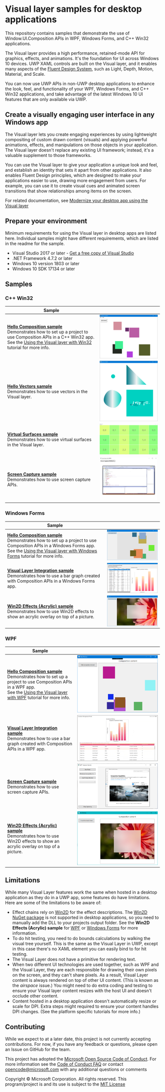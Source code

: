 # Visual layer samples for desktop applications

This repository contains samples that demonstrate the use of Window.UI.Composition APIs in WPF, Windows Forms, and C++ Win32 applications.

The Visual layer provides a high performance, retained-mode API for graphics, effects, and animations. It's the foundation for UI across Windows 10 devices. UWP XAML controls are built on the Visual layer, and it enables many aspects of the [Fluent Design System](../design/fluent-design-system/index.md), such as Light, Depth, Motion, Material, and Scale.

You can now use UWP APIs in non-UWP desktop applications to enhance the look, feel, and functionality of your WPF, Windows Forms, and C++ Win32 applications, and take advantage of the latest Windows 10 UI features that are only available via UWP.

## Create a visually engaging user interface in any Windows app

The Visual layer lets you create engaging experiences by using lightweight compositing of custom drawn content (visuals) and applying powerful animations, effects, and manipulations on those objects in your application. The Visual layer doesn't replace any existing UI framework; instead, it's a valuable supplement to those frameworks.

You can use the Visual layer to give your application a unique look and feel, and establish an identity that sets it apart from other applications. It also enables Fluent Design principles, which are designed to make your applications easier to use, drawing more engagement from users. For example, you can use it to create visual cues and animated screen transitions that show relationships among items on the screen.

For related documentation, see [Modernize your desktop app using the Visual layer](https://docs.microsoft.com/windows/uwp/composition/visual-layer-in-desktop-apps)

## Prepare your environment

Minimum requirements for using the Visual layer in desktop apps are listed here. Individual samples might have different requirements, which are listed in the readme for the sample.

- Visual Studio 2017 or later - [Get a free copy of Visual Studio](http://go.microsoft.com/fwlink/?LinkID=280676)
- .NET Framework 4.7.2 or later
- Windows 10 version 1803 or later
- Windows 10 SDK 17134 or later

## Samples

### C++ Win32

| Sample |  |
| - | - |
| [**Hello Composition sample**](https://github.com/Microsoft/Windows.UI.Composition-Win32-Samples/tree/master/cpp/HelloComposition)</br>Demonstrates how to set up a project to use Composition APIs in a C++ Win32 app.</br>See the [Using the Visual layer with Win32](https://docs.microsoft.com/windows/uwp/composition/using-the-visual-layer-with-win32) tutorial for more info. | ![Hello Composition sample](images/hello-comp-win32.png) |
| [**Hello Vectors sample**](https://github.com/Microsoft/Windows.UI.Composition-Win32-Samples/tree/master/cpp/HelloVectors)</br>Demonstrates how to use vectors in the Visual layer. | ![Vector graphics UI](images/hello-vectors-win32.png)   |
| [**Virtual Surfaces sample**](https://github.com/Microsoft/Windows.UI.Composition-Win32-Samples/tree/master/cpp/VirtualSurfaces)</br>Demonstrates how to use virtual surfaces in the Visual layer. | ![Virtual surfaces UI](images/virtual-surfaces-win32.png)  |
| [**Screen Capture sample**](https://github.com/Microsoft/Windows.UI.Composition-Win32-Samples/tree/master/cpp/ScreenCaptureforHWND)</br>Demonstrates how to use screen capture APIs. | ![Screen capture UI](images/screen-capture-win32.png)  |

### Windows Forms

| Sample |  |
| - | - |
| [**Hello Composition sample**](https://github.com/Microsoft/Windows.UI.Composition-Win32-Samples/tree/master/dotnet/WinForms/HelloComposition)</br>Demonstrates how to set up a project to use Composition APIs in a Windows Forms app.</br>See the [Using the Visual layer with Windows Forms](https://docs.microsoft.com/windows/uwp/composition/using-the-visual-layer-with-windows-forms) tutorial for more info. | ![Hello Composition sample](images/hello-comp-wf.png) |
| [**Visual Layer Integration sample**](https://github.com/Microsoft/Windows.UI.Composition-Win32-Samples/tree/master/dotnet/WinForms/VisualLayerIntegration)</br>Demonstrates how to use a bar graph created with Composition APIs in a Windows Forms app. | ![Bar graph UI](images/bar-graph-winforms.png) |
| [**Win2D Effects (Acrylic) sample**](https://github.com/Microsoft/Windows.UI.Composition-Win32-Samples/tree/master/dotnet/WinForms/AcrylicEffect)</br>Demonstrates how to use Win2D effects to show an acrylic overlay on top of a picture. | ![Acrylic effect](images/acrylic-effect-winforms.png) |

### WPF

| Sample |  |
| - | - |
| [**Hello Composition sample**](https://github.com/Microsoft/Windows.UI.Composition-Win32-Samples/tree/master/dotnet/WPF/HelloComposition)</br>Demonstrates how to set up a project to use Composition APIs in a WPF app.</br>See the [Using the Visual layer with WPF](https://docs.microsoft.com/windows/uwp/composition/using-the-visual-layer-with-wpf) tutorial for more info. | ![Hello Composition sample](images/hello-comp-wpf.png) |
| [**Visual Layer Integration sample**](https://github.com/Microsoft/Windows.UI.Composition-Win32-Samples/tree/master/dotnet/WPF/VisualLayerIntegration)</br>Demonstrates how to use a bar graph created with Composition APIs in a WPF app. | ![Bar graph UI](images/bar-graph-wpf.png) |
| [**Screen Capture sample**](https://github.com/Microsoft/Windows.UI.Composition-Win32-Samples/tree/master/dotnet/WPF/ScreenCapture)</br>Demonstrates how to use screen capture APIs. | ![Screen capture UI](images/capture-wpf.png) |
| [**Win2D Effects (Acrylic) sample**](https://github.com/Microsoft/Windows.UI.Composition-Win32-Samples/tree/master/dotnet/WPF/AcrylicEffect)</br>Demonstrates how to use Win2D effects to show an acrylic overlay on top of a picture. | ![Acrylic effect](images/acrylic-effect.png) |

## Limitations

While many Visual Layer features work the same when hosted in a desktop application as they do in a UWP app, some features do have limitations. Here are some of the limitations to be aware of:

- Effect chains rely on [Win2D](http://microsoft.github.io/Win2D/html/Introduction.htm) for the effect descriptions. The [Win2D NuGet package](https://www.nuget.org/packages/Win2D.uwp) is not supported in desktop applications, so you need to manually add the DLL to your projects output folder. See the **Win2D Effects (Acrylic) sample** for [WPF](https://github.com/Microsoft/Windows.UI.Composition-Win32-Samples/tree/master/dotnet/WPF/AcrylicEffect) or [Windows Forms](https://github.com/Microsoft/Windows.UI.Composition-Win32-Samples/tree/master/dotnet/WinForms/AcrylicEffect) for more information.
- To do hit testing, you need to do bounds calculations by walking the visual tree yourself. This is the same as the Visual Layer in UWP, except in this case there's no XAML element you can easily bind to for hit testing.
- The Visual Layer does not have a primitive for rendering text.
- When two different UI technologies are used together, such as WPF and the Visual Layer, they are each responsible for drawing their own pixels on the screen, and they can't share pixels. As a result, Visual Layer content is always rendered on top of other UI content. (This is known as the _airspace_ issue.) You might need to do extra coding and testing to ensure your Visual layer content resizes with the host UI and doesn't occlude other content.
- Content hosted in a desktop application doesn't automatically resize or scale for DPI. Extra steps might required to ensure your content handles DPI changes. (See the platform specific tutorials for more info.)

## Contributing

While we expect to at a later date, this project is not currently accepting contributions. For now, if you have any feedback or questions, please open an Issue on GitHub for the team.

This project has adopted the [Microsoft Open Source Code of Conduct](https://opensource.microsoft.com/codeofconduct/).
For more information see the [Code of Conduct FAQ](https://opensource.microsoft.com/codeofconduct/faq/)
or contact [opencode@microsoft.com](mailto:opencode@microsoft.com) with any additional questions or comments

Copyright &copy; Microsoft Corporation. All rights reserved.
This program/project is and its use is subject to the [MIT License](LICENSE)

